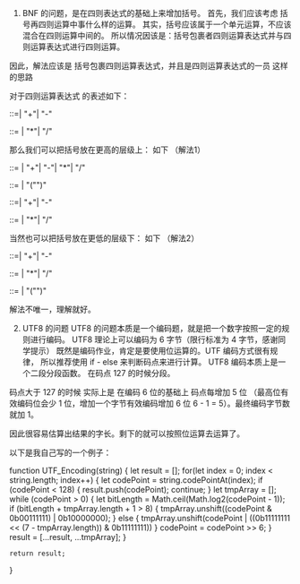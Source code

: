 1. BNF 的问题，是在四则表达式的基础上来增加括号。
首先，我们应该考虑 括号再四则运算中事什么样的运算。
其实，括号应该属于一个单元运算，不应该混合在四则运算中间的。
所以情况因该是：括号包裹者四则运算表达式并与四则运算表达式进行四则运算。

因此，解法应该是 括号包裹四则运算表达式，并且是四则运算表达式的一员 这样的思路


对于四则运算表达式 <AddtiveExpression> 的表述如下：

<AddtiveExpression>::=<MultiplicativeExpression>|
    <AddtiveExpression>"+"<MultiplicativeExpression>|
    <AddtiveExpression>"-"<MultiplicativeExpression>

<MultiplicativeExpression>::= <Number>|
    <MultiplicativeExpression>"*"<Number>|
    <MultiplicativeExpression>"/"<Number>

那么我们可以把括号放在更高的层级上：
如下 （解法1）

<Expression>::= <Parenthese>|
    <Parenthese>"+"<Parenthese>|
    <Parenthese>"-"<Parenthese>|
    <Parenthese>"*"<Parenthese>|
    <Parenthese>"/"<Parenthese>

<Parenthese>::= <AddtiveExpression> | "("<Parenthese>")"

<AddtiveExpression>::=<MultiplicativeExpression>|
    <AddtiveExpression>"+"<MultiplicativeExpression>|
    <AddtiveExpression>"-"<MultiplicativeExpression>

<MultiplicativeExpression>::= <Number>|
    <MultiplicativeExpression>"*"<Number>|
    <MultiplicativeExpression>"/"<Number>

当然也可以把括号放在更低的层级下：
如下 （解法2）

<AddtiveExpression>::=<MultiplicativeExpression>|
    <AddtiveExpression>"+"<MultiplicativeExpression>|
    <AddtiveExpression>"-"<MultiplicativeExpression>

<MultiplicativeExpression>::= <Factor>|
    <MultiplicativeExpression>"*"<Factor>|
    <MultiplicativeExpression>"/"<Factor>

<Factor> ::= <Number> | "("<AddtiveExpression>")"

解法不唯一，理解就好。


2. UTF8 的问题
UTF8 的问题本质是一个编码题，就是把一个数字按照一定的规则进行编码。
UTF8 理论上可以编码为 6 字节（限行标准为 4 字节，感谢同学提示）
既然是编码作业，肯定是要使用位运算的。UTF 编码方式很有规律，
所以推荐使用 if - else 来判断码点来进行计算。
UTF8 编码本质上是一个二段分段函数。 在码点 127 的时候分段。

码点大于 127 的时候 实际上是 在编码 6 位的基础上 码点每增加 5 位
（最高位有效编码位会少 1 位，增加一个字节有效编码增加 6 位 6 - 1 = 5）。最终编码字节数就加 1。

因此很容易估算出结果的字长。剩下的就可以按照位运算去运算了。

以下是我自己写的一个例子：

function UTF_Encoding(string) {
    let result = [];
    for(let index = 0; index < string.length; index++) {
        let codePoint = string.codePointAt(index);
        if (codePoint < 128) {
            result.push(codePoint);
            continue;
        }
        let tmpArray = [];
        while (codePoint > 0) {
            let bitLength = Math.ceil(Math.log2(codePoint - 1));
            if (bitLength + tmpArray.length + 1 > 8) {
                tmpArray.unshift((codePoint & 0b00111111) | 0b10000000);
            } else {
               tmpArray.unshift(codePoint | ((0b11111111 << (7 - tmpArray.length)) & 0b11111111))
            }
            codePoint = codePoint >> 6;
        }
        result = [...result, ...tmpArray];
    }

    return result;
}